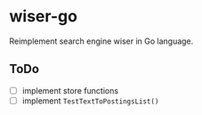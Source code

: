 # wiser-go

Reimplement search engine wiser in Go language.

## ToDo

- [ ] implement store functions
- [ ] implement `TestTextToPostingsList()`
